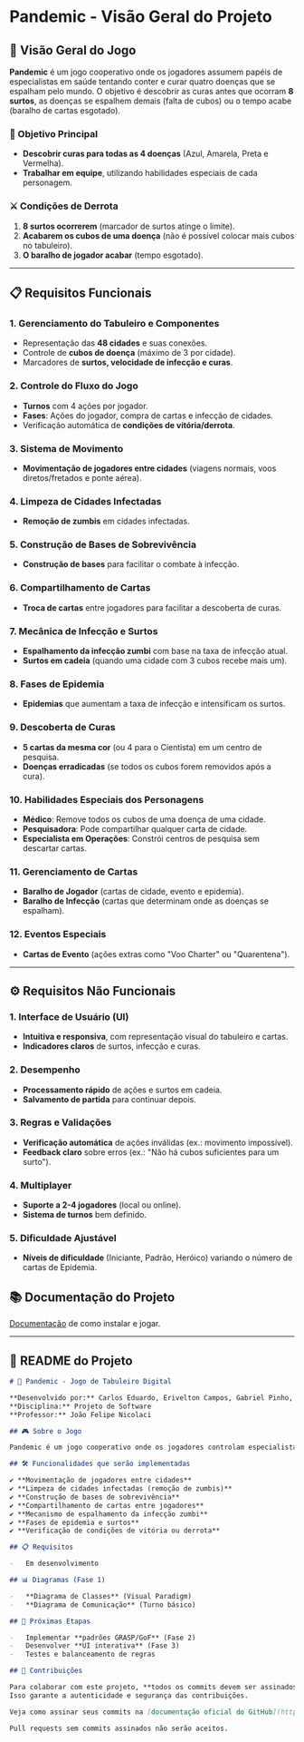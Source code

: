 # **Pandemic - Visão Geral do Projeto**

## **📌 Visão Geral do Jogo**

**Pandemic** é um jogo cooperativo onde os jogadores assumem papéis de especialistas em saúde tentando conter e curar quatro doenças que se espalham pelo mundo. O objetivo é descobrir as curas antes que ocorram **8 surtos**, as doenças se espalhem demais (falta de cubos) ou o tempo acabe (baralho de cartas esgotado).

### **🎯 Objetivo Principal**

-   **Descobrir curas para todas as 4 doenças** (Azul, Amarela, Preta e Vermelha).
-   **Trabalhar em equipe**, utilizando habilidades especiais de cada personagem.

### **⚔️ Condições de Derrota**

1. **8 surtos ocorrerem** (marcador de surtos atinge o limite).
2. **Acabarem os cubos de uma doença** (não é possível colocar mais cubos no tabuleiro).
3. **O baralho de jogador acabar** (tempo esgotado).

---

## **📋 Requisitos Funcionais**

### **1. Gerenciamento do Tabuleiro e Componentes**

-   Representação das **48 cidades** e suas conexões.
-   Controle de **cubos de doença** (máximo de 3 por cidade).
-   Marcadores de **surtos, velocidade de infecção e curas**.

### **2. Controle do Fluxo do Jogo**

-   **Turnos** com 4 ações por jogador.
-   **Fases**: Ações do jogador, compra de cartas e infecção de cidades.
-   Verificação automática de **condições de vitória/derrota**.

### **3. Sistema de Movimento**

-   **Movimentação de jogadores entre cidades** (viagens normais, voos diretos/fretados e ponte aérea).

### **4. Limpeza de Cidades Infectadas**

-   **Remoção de zumbis** em cidades infectadas.

### **5. Construção de Bases de Sobrevivência**

-   **Construção de bases** para facilitar o combate à infecção.

### **6. Compartilhamento de Cartas**

-   **Troca de cartas** entre jogadores para facilitar a descoberta de curas.

### **7. Mecânica de Infecção e Surtos**

-   **Espalhamento da infecção zumbi** com base na taxa de infecção atual.
-   **Surtos em cadeia** (quando uma cidade com 3 cubos recebe mais um).

### **8. Fases de Epidemia**

-   **Epidemias** que aumentam a taxa de infecção e intensificam os surtos.

### **9. Descoberta de Curas**

-   **5 cartas da mesma cor** (ou 4 para o Cientista) em um centro de pesquisa.
-   **Doenças erradicadas** (se todos os cubos forem removidos após a cura).

### **10. Habilidades Especiais dos Personagens**

-   **Médico**: Remove todos os cubos de uma doença de uma cidade.
-   **Pesquisadora**: Pode compartilhar qualquer carta de cidade.
-   **Especialista em Operações**: Constrói centros de pesquisa sem descartar cartas.

### **11. Gerenciamento de Cartas**

-   **Baralho de Jogador** (cartas de cidade, evento e epidemia).
-   **Baralho de Infecção** (cartas que determinam onde as doenças se espalham).

### **12. Eventos Especiais**

-   **Cartas de Evento** (ações extras como "Voo Charter" ou "Quarentena").

---

## **⚙️ Requisitos Não Funcionais**

### **1. Interface de Usuário (UI)**

-   **Intuitiva e responsiva**, com representação visual do tabuleiro e cartas.
-   **Indicadores claros** de surtos, infecção e curas.

### **2. Desempenho**

-   **Processamento rápido** de ações e surtos em cadeia.
-   **Salvamento de partida** para continuar depois.

### **3. Regras e Validações**

-   **Verificação automática** de ações inválidas (ex.: movimento impossível).
-   **Feedback claro** sobre erros (ex.: "Não há cubos suficientes para um surto").

### **4. Multiplayer**

-   **Suporte a 2-4 jogadores** (local ou online).
-   **Sistema de turnos** bem definido.

### **5. Dificuldade Ajustável**

-   **Níveis de dificuldade** (Iniciante, Padrão, Heróico) variando o número de cartas de Epidemia.

## **📚 Documentação do Projeto**

[Documentação](docs/start.md) de como instalar e jogar.

---

## **📜 README do Projeto**

```markdown
# 🦠 Pandemic - Jogo de Tabuleiro Digital

**Desenvolvido por:** Carlos Eduardo, Erivelton Campos, Gabriel Pinho, João Pedro Barboza, Leonardo Lima, Pedro Mileipp  
**Disciplina:** Projeto de Software  
**Professor:** João Felipe Nicolaci

## 🎮 Sobre o Jogo

Pandemic é um jogo cooperativo onde os jogadores controlam especialistas em saúde tentando curar quatro doenças antes que elas causem um colapso global. O jogo requer estratégia, planejamento em equipe e gerenciamento de recursos.

## 🛠️ Funcionalidades que serão implementadas

✔️ **Movimentação de jogadores entre cidades**  
✔️ **Limpeza de cidades infectadas (remoção de zumbis)**  
✔️ **Construção de bases de sobrevivência**  
✔️ **Compartilhamento de cartas entre jogadores**  
✔️ **Mecanismo de espalhamento da infecção zumbi**  
✔️ **Fases de epidemia e surtos**  
✔️ **Verificação de condições de vitória ou derrota**

## 📋 Requisitos

-   Em desenvolvimento

## 📊 Diagramas (Fase 1)

-   **Diagrama de Classes** (Visual Paradigm)
-   **Diagrama de Comunicação** (Turno básico)

## 📅 Próximas Etapas

-   Implementar **padrões GRASP/GoF** (Fase 2)
-   Desenvolver **UI interativa** (Fase 3)
-   Testes e balanceamento de regras

## 👥 Contribuições

Para colaborar com este projeto, **todos os commits devem ser assinados** (GPG ou SSH).  
Isso garante a autenticidade e segurança das contribuições.

Veja como assinar seus commits na [documentação oficial do GitHub](https://docs.github.com/pt/authentication/managing-commit-signature-verification/signing-commits).

Pull requests sem commits assinados não serão aceitos.
```
